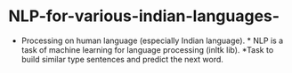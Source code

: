 # NLP-for-various-indian-languages-
* Processing on human language (especially Indian language). * NLP is a task of machine learning for language processing (inltk lib). *Task to build similar type sentences and predict the next word.
